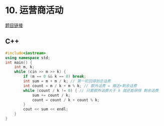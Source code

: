
# 10. 运营商活动

[题目链接](https://kamacoder.com/problem.php?id=1009)


## C++

```C++ 
#include<iostream>
using namespace std;
int main() {
    int m, k;
    while (cin >> m >> k) {
        if (m == 0 && k == 0) break;
        int sum = m + m / k; // 第一轮回得到总话费
        int count = m / k + m % k; // 额外话费 = 赠送+剩余话费 
        while (count / k != 0) { // 只要额外话费大于 k 就还能获得 剩余话费  
            sum += count / k;
            count = count / k + count % k;
        }
        cout << sum << endl;
    }
}


```
